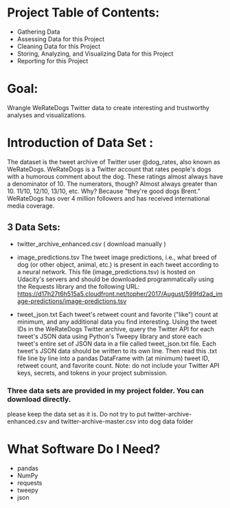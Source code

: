 # Project Table of Contents:
* Gathering Data
* Assessing Data for this Project
* Cleaning Data for this Project
* Storing, Analyzing, and Visualizing Data for this Project
* Reporting for this Project


# Goal:
Wrangle WeRateDogs Twitter data to create interesting and trustworthy analyses and visualizations.


# Introduction of Data Set :
The dataset is the tweet archive of Twitter user @dog_rates, also known as WeRateDogs. WeRateDogs is a Twitter account that rates people's dogs with a humorous comment about the dog. These ratings almost always have a denominator of 10. The numerators, though? Almost always greater than 10. 11/10, 12/10, 13/10, etc. Why? Because "they're good dogs Brent." WeRateDogs has over 4 million followers and has received international media coverage.


## 3 Data Sets: 
* twitter_archive_enhanced.csv ( download manually ) 

* image_predictions.tsv 
The tweet image predictions, i.e., what breed of dog (or other object, animal, etc.) is present in each tweet according to a neural network. This file (image_predictions.tsv) is hosted on Udacity's servers and should be downloaded programmatically using the Requests library and the following URL: https://d17h27t6h515a5.cloudfront.net/topher/2017/August/599fd2ad_image-predictions/image-predictions.tsv

* tweet_json.txt 
Each tweet's retweet count and favorite ("like") count at minimum, and any additional data you find interesting. Using the tweet IDs in the WeRateDogs Twitter archive, query the Twitter API for each tweet's JSON data using Python's Tweepy library and store each tweet's entire set of JSON data in a file called tweet_json.txt file. Each tweet's JSON data should be written to its own line. Then read this .txt file line by line into a pandas DataFrame with (at minimum) tweet ID, retweet count, and favorite count. Note: do not include your Twitter API keys, secrets, and tokens in your project submission.

### Three data sets are provided in my project folder. You can download directly.
please keep the data set as it is. Do not try to put twitter-archive-enhanced.csv and twitter-archive-master.csv into dog data folder

# What Software Do I Need?
* pandas
* NumPy
* requests
* tweepy
* json


